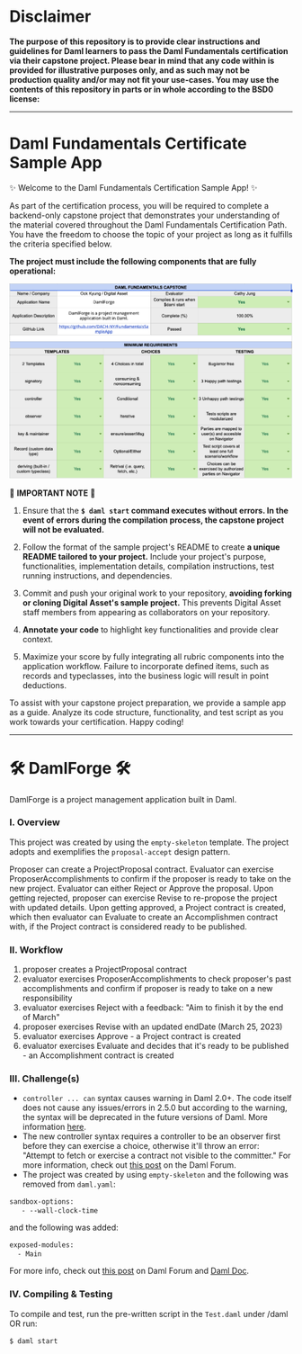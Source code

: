 # Disclaimer

**The purpose of this repository is to provide clear instructions and guidelines for Daml learners to pass the Daml Fundamentals certification via their capstone project. Please bear in mind that any code within is provided for illustrative purposes only, and as such may not be production quality and/or may not fit your use-cases. You may use the contents of this repository in parts or in whole according to the BSD0 license:**

---

# Daml Fundamentals Certificate Sample App

✨ Welcome to the Daml Fundamentals Certification Sample App! ✨

As part of the certification process, you will be required to complete a backend-only capstone project that demonstrates your understanding of the material covered throughout the Daml Fundamentals Certification Path. You have the freedom to choose the topic of your project as long as it fulfills the criteria specified below. 

**The project must include the following components that are fully operational:**

![rubric](./rubric.png)

🚨 **IMPORTANT NOTE** 🚨
1. Ensure that the **`$ daml start` command executes without errors. In the event of errors during the compilation process, the capstone project will not be evaluated.**

2. Follow the format of the sample project's README to create **a unique README tailored to your project.** Include your project's purpose, functionalities, implementation details, compilation instructions, test running instructions, and dependencies.

3. Commit and push your original work to your repository, **avoiding forking or cloning Digital Asset's sample project.** This prevents Digital Asset staff members from appearing as collaborators on your repository.

4. **Annotate your code** to highlight key functionalities and provide clear context.

5. Maximize your score by fully integrating all rubric components into the application workflow. Failure to incorporate defined items, such as records and typeclasses, into the business logic will result in point deductions.

To assist with your capstone project preparation, we provide a sample app as a guide. Analyze its code structure, functionality, and test script as you work towards your certification. Happy coding!

---

# 🛠️ DamlForge 🛠️ 
DamlForge is a project management application built in Daml.

### I. Overview 
This project was created by using the `empty-skeleton` template. The project adopts and exemplifies the `proposal-accept` design pattern. 

Proposer can create a ProjectProposal contract. Evaluator can exercise ProposerAccomplishments to confirm if the proposer is ready to take on the new project. Evaluator can either Reject or Approve the proposal. Upon getting rejected, proposer can exercise Revise to re-propose the project with updated details. Upon getting approved, a Project contract is created, which then evaluator can Evaluate to create an Accomplishmen contract with, if the Project contract is considered ready to be published.


### II. Workflow
  1. proposer creates a ProjectProposal contract     
  2. evaluator exercises ProposerAccomplishments to check proposer's past accomplishments and confirm if proposer is ready to take on a new responsibility
  3. evaluator exercises Reject with a feedback: "Aim to finish it by the end of March"
  4. proposer exercises Revise with an updated endDate (March 25, 2023)
  5. evaluator exercises Approve - a Project contract is created
  6. evaluator exercises Evaluate and decides that it's ready to be published - an Accomplishment contract is created

### III. Challenge(s)
* `controller ... can` syntax causes warning in Daml 2.0+. The code itself does not cause any issues/errors in 2.5.0 but according to the warning, the syntax will be deprecated in the future versions of Daml. More information [here](https://docs.daml.com/daml/reference/choices.html#daml-ref-controller-can-deprecation).
* The new controller syntax requires a controller to be an observer first before they can exercise a choice, otherwise it'll throw an error: "Attempt to fetch or exercise a contract not visible to the committer." For more information, check out [this post](https://discuss.daml.com/t/error-attempt-to-fetch-or-exercise-a-contract-not-visible-to-the-committer/1304/1) on the Daml Forum.
* The project was created by using `empty-skeleton` and the following was removed from `daml.yaml`:
```
sandbox-options:
   - --wall-clock-time
```
and the following was added:

```
exposed-modules:
  - Main
```
For more info, check out [this post](https://discuss.daml.com/t/sandbox-options-wall-clock-time/5692/16?u=cathy_jung) on Daml Forum and [Daml Doc](https://docs.daml.com/tools/navigator/index.html?&_ga=2.48248804.337210607.1673989679-241632404.1672853064&_gac=1.17025355.1673455980.CjwKCAiA2fmdBhBpEiwA4CcHzfI2w1_D95zAr3_d6QTypOMXGTpUxtS06c55inucNwZvUZn4AebsJxoCZEgQAvD_BwE&_gl=1*elem6v*_ga*MjQxNjMyNDA0LjE2NzI4NTMwNjQ.*_ga_GVK9ZHZSMR*MTY3Mzk5NDQzOS4zMS4xLjE2NzM5OTQ3MDcuMC4wLjA.#logging-in-as-a-party).


### IV. Compiling & Testing
To compile and test, run the pre-written script in the `Test.daml` under /daml OR run:
```
$ daml start
```
